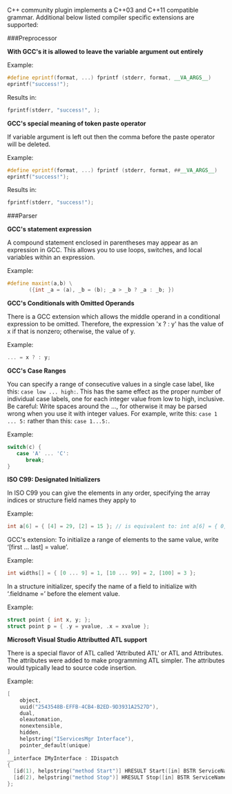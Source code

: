 C++ community plugin implements a C++03 and C++11 compatible grammar. Additional below listed compiler specific extensions are supported:

###Preprocessor

**With GCC's it is allowed to leave the variable argument out entirely**

Example:
```C++
#define eprintf(format, ...) fprintf (stderr, format, __VA_ARGS__)
eprintf("success!");
```
Results in:
```C++
fprintf(stderr, "success!", );
```

**GCC's special meaning of token paste operator**

If variable argument is left out then the comma before the paste operator will be deleted.

Example:
```C++
#define eprintf(format, ...) fprintf (stderr, format, ##__VA_ARGS__)
eprintf("success!");
```
Results in:
```C++
fprintf(stderr, "success!");
```


###Parser

**GCC's statement expression**

A compound statement enclosed in parentheses may appear as an expression in GCC. This allows you to use loops, switches, and local variables within an expression. 

Example:
```C++
#define maxint(a,b) \
       ({int _a = (a), _b = (b); _a > _b ? _a : _b; })
```


**GCC's Conditionals with Omitted Operands**

There is a GCC extension which allows the middle operand in a conditional expression to be omitted. Therefore, the expression 'x ? : y' has the value of x if that is nonzero; otherwise, the value of y.

Example:
```C++
... = x ? : y;
```

**GCC's Case Ranges**

You can specify a range of consecutive values in a single case label, like this: ```case low ... high:```. This has the same effect as the proper number of individual case labels, one for each integer value from low to high, inclusive. Be careful: Write spaces around the ..., for otherwise it may be parsed wrong when you use it with integer values. For example, write this: ```case 1 ... 5:``` rather than this: ```case 1...5:```.

Example:
```C++
switch(c) {
   case 'A' ... 'C':
      break;
}
```

**ISO C99: Designated Initializers**

In ISO C99 you can give the elements in any order, specifying the array indices or structure field names they apply to

Example:
```C
int a[6] = { [4] = 29, [2] = 15 }; // is equivalent to: int a[6] = { 0, 0, 15, 0, 29, 0 };
```

GCC's extension: To initialize a range of elements to the same value, write ‘[first ... last] = value’.

Example:
```C
int widths[] = { [0 ... 9] = 1, [10 ... 99] = 2, [100] = 3 };
```

In a structure initializer, specify the name of a field to initialize with ‘.fieldname =’ before the element value.

Example:
```C
struct point { int x, y; };
struct point p = { .y = yvalue, .x = xvalue };
```

**Microsoft Visual Studio Attributted ATL support**

There is a special flavor of ATL called 'Attributed ATL' or ATL and Attributes. The attributes were added to make programming ATL simpler. The attributes would typically lead to source code insertion.

Example:
```C++
[
    object,
    uuid("2543548B-EFFB-4CB4-B2ED-9D3931A2527D"),
    dual,
    oleautomation,
    nonextensible,
    hidden,
    helpstring("IServicesMgr Interface"),
    pointer_default(unique)
]
__interface IMyInterface : IDispatch
{
  [id(1), helpstring("method Start")] HRESULT Start([in] BSTR ServiceName);
  [id(2), helpstring("method Stop")] HRESULT Stop([in] BSTR ServiceName);
};
```